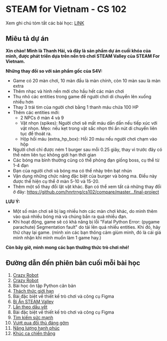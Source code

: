 # STEAM for Vietnam - CS 102 

Xem ghi chú tóm tắt các bài học: [LINK](https://github.com/STEAMforVietnam/cs102/tree/lesson-notes/notes)

## Miêu tả dự án

**Xin chào! Mình là Thanh Hải, và đây là sản phẩm dự án cuối khóa của mình, được phát triển dựa trên nền trò chơi STEAM Valley của STEAM For Vietnam.**

**Những thay đổi so với sản phẩm gốc của S4V:**

- Game có 20 màn chơi, 10 màn đầu là màn chính, còn 10 màn sau là màn extra
- Thêm nhạc và hình nền mới cho hầu hết các màn chơi
- Thu nhỏ các entities trong game để người chơi di chuyển lên xuống nhiều hơn
- Thay 3 trái tim của người chơi bằng 1 thanh máu chứa 100 HP
- Thêm các entities mới:
    + 2 NPCs ở màn 4 và 9
    + Vật nhọn (spikes): Người chơi sẽ mất máu dần dần nếu tiếp xúc với vật nhọn. Mẹo: nếu kẹt trong vật sắc nhọn thì ấn nút di chuyển liên tục để thoát ra.
    + Hộp hồi máu (extra_hp_box): Hồi 20 máu nếu người chơi chạm vào hộp
- Người chơi chỉ được ném 1 burger sau mỗi 0.25 giây, thay vì trước đây có thể ném liên tục không giới hạn thời gian
- Các bóng ma bình thường cũng có thể phóng đạn giống boss, cụ thể từ 1-4 đạn
- Đạn của người chơi và bóng ma có thể nhảy trên bạt nhún
- Vận dụng những chức năng đặc biệt của burger và bóng ma. Điều này được thể hiện cụ thể ở màn 5-10 và 15-20.
- Thêm một số thay đổi lặt vặt khác. Bạn có thể xem tất cả những thay đổi ở đây: https://github.com/hnrtrng/cs102/compare/master...final-project

**LƯU Ý:**

- Một số màn chơi sẽ bị lag nhiều hơn các màn chơi khác, do mình thêm vào quá nhiều bóng mà và chúng bắn ra quá nhiều đạn.
- Khi hoạt động, game sẽ có khả năng bị lỗi "Fatal Python Error: (pygame parachute) Segmentation fault" do tải lên quá nhiều entities. Khi đó, hãy thử chạy lại game.
(mình xin các bạn thông cảm giùm mình, đó là cái giá mình nhận khi mình muốn làm 1 game hay.)

**Còn bây giờ, mình mong các bạn thưởng thức trò chơi nhé!**
    
## Đường dẫn đến phiên bản cuối mỗi bài học

1. [Crazy Robot](https://github.com/STEAMforVietnam/cs102/tree/ls1/)
2. [Crazy Robot](https://github.com/STEAMforVietnam/cs102/tree/ls2-5)
3. Bài học ôn tập Python căn bản
4. [Thách thức giới hạn](https://github.com/STEAMforVietnam/cs102/tree/ls4-5)
5. Bài đặc biệt về thiết kế trò chơi và công cụ Figma
6. [Bí Ẩn STEAM Valley](https://github.com/STEAMforVietnam/cs102/tree/ls6-final)
7. [Lần theo dấu vết](https://github.com/STEAMforVietnam/cs102/tree/ls7-final)
8. Bài đặc biệt về thiết kế trò chơi và công cụ Figma
9. [Tìm kiếm sức mạnh](https://github.com/STEAMforVietnam/cs102/tree/ls9-five)
10. [Vượt qua đối thủ đáng gờm](https://github.com/STEAMforVietnam/cs102/tree/ls10-four)
11. [Năng lượng hạnh phúc](https://github.com/STEAMforVietnam/cs102/tree/ls11-final)
12. [Khúc ca chiến thắng](https://github.com/STEAMforVietnam/cs102/tree/master)
